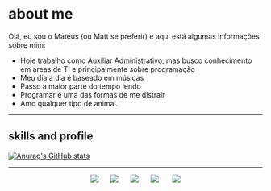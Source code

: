 <h1> about me </h1> 
  <div>
    <p>Olá, eu sou o Mateus (ou Matt se preferir) e aqui está algumas informações sobre mim:<br></p>
  <ul>
    <li>Hoje trabalho como Auxiliar Administrativo, mas busco conhecimento em áreas de TI e principalmente sobre programação
    <li>Meu dia a dia é baseado em músicas
    <li>Passo a maior parte do tempo lendo
    <li>Programar é uma das formas de me distrair
    <li>Amo qualquer tipo de animal.
  </ul>
</div>
<hr>
<div>
  <h2>skills and profile</h2>
  
[![Anurag's GitHub stats](https://github-readme-stats.vercel.app/api?username=ilvmikan&show_icons=true&theme=rose_pine)](https://github.com/anuraghazra/github-readme-stats)
  
</div>

<hr>

<section align="center">  
  <div> 
    <a href = "mailto:mattdias30@gmail.com"><img src="https://img.shields.io/badge/-Gmail-%23333?style=for-the-badge&logo=gmail&logoColor=white" target="_blank"></a>
      &nbsp;&nbsp;&nbsp;&nbsp;
    <a href="https://www.linkedin.com/in/pmattdiasy/" target="_blank"><img src="https://img.shields.io/badge/-LinkedIn-%230077B5?style=for-the-badge&logo=linkedin&logoColor=white" target="_blank"></a>
      &nbsp;&nbsp;&nbsp;&nbsp;
     <a href="https://www.instagram.com/matshrr/" target="_blank"><img src="https://img.shields.io/badge/-Instagram-%23E4405F?style=for-the-badge&logo=instagram&logoColor=white" target="_blank"></a>
      &nbsp;&nbsp;&nbsp;&nbsp;
    <a href="https://open.spotify.com/playlist/7BowMGFxqwBM2IC8Jj4ehH?si=4cfbb0833e48418f" target="_blank"><img src="https://img.shields.io/badge/Spotify-1ED760?&style=for-the-badge&logo=spotify&logoColor=white" target="_blank"></a>
      &nbsp;&nbsp;&nbsp;&nbsp;
    <a href="https://www.last.fm/user/mattshr" target="_blank"><img scr="https://img.shields.io/badge/last.fm-D51007?style=for-the-badge&logo=last.fm&logoColor=white" target="_blank"></a>
    <a href="https://discordapp.com/users/1053121282767593492" target="_blank"><img src="https://img.shields.io/badge/Discord-5865F2?style=for-the-badge&logo=discord&logoColor=white" target="_blank"></a>
  </div>
</section>
</br>

